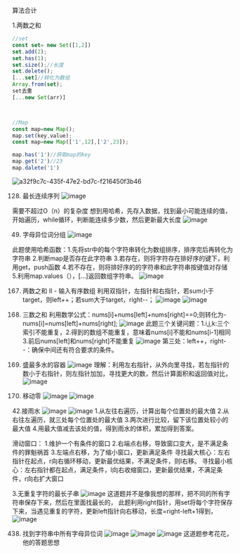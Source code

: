 算法合计

1.两数之和

```javascript
//set
const set= new Set([1,2])
set.add(2);
set.has(1);
set.size();//长度
set.delete();
[...set]//转化为数组
Array.from(set);
set去重
[...new Set(arr)]



//Map
const map=new Map();
map.set(key,value);
const map=new Map(['1',12],['2',23]);

map.has('1')//获取map的key
map.get('2')//23
map.dalete('1')
```

![a32f9c7c-435f-47e2-bd7c-f216450f3b46](file:///C:/Users/syyyyy/Pictures/Typedown/a32f9c7c-435f-47e2-bd7c-f216450f3b46.png)


128. 最长连续序列
![image](https://github.com/user-attachments/assets/dd7ae7e0-f51d-4773-aea5-3332b99e6a6c)

需要不超过O（n）的复杂度
想到用哈希，先存入数据，找到最小可能连续的值，开始遍历，while循环，判断能连续多少数，然后更新最大长度
![image](https://github.com/user-attachments/assets/dd4ad591-8ba1-4dcb-95ff-6f832f29b0cd)


49. 字母异位词分组
 ![image](https://github.com/user-attachments/assets/0751a859-80fb-4a89-9d06-8eeb86b7c4f7)
   
此题使用哈希函数：1.先将str中的每个字符串转化为数组排序，排序完后再转化为字符串  2.判断map是否存在此字符串  3.若存在，则将字符存在排好序的键下，利用get，push函数
4.若不存在，则将排好序的的字符串和此字符串按键值对存储  5.利用map.values（），[...]返回数组字符串。
![image](https://github.com/user-attachments/assets/961018b8-7632-4fd6-9a1b-a0afe743e941)

167. 两数之和 II - 输入有序数组
利用双指针，左指针和右指针，若sum小于target，则left++；若sum大于target，right--；
![image](https://github.com/user-attachments/assets/3d116f6c-b0a7-4892-a99b-885ed91b2db8)
![image](https://github.com/user-attachments/assets/56f4be58-b1c4-4d17-91b3-e7d800de6a7a)

15. 三数之和
利用数学公式：nums[i]+nums[left]+nums[right]==0;则转化为-nums[i]=nums[left]+nums[right];
![image](https://github.com/user-attachments/assets/e59fbfad-32de-4473-8c50-2d832b5296c1)
此题三个关键问题：1.i,j,k:三个索引不能重复，2.得到的数组不能重复，意味着nums[i]不能和nums[i-1]相同 3.前后nums[left]和nums[right]不能重复
![image](https://github.com/user-attachments/assets/e8c7f604-0bb1-4411-aed2-3613d3cf7ad1)
第三处：left++，right--：确保中间还有符合要求的条件。


11. 盛最多水的容器
![image](https://github.com/user-attachments/assets/0ac424d0-7cc5-41fd-b954-e7d65a6048d8)
理解：利用左右指针，从外向里寻找，若左指针的数小于右指针，则左指针加加，寻找更大的数，然后计算面积和返回值对比，
![image](https://github.com/user-attachments/assets/83880e35-482f-40c3-b770-73295b265a35)

283. 移动零
![image](https://github.com/user-attachments/assets/78022b45-af71-4833-9cfb-6bc81ab81323)
![image](https://github.com/user-attachments/assets/73124640-76cc-49c0-84b3-9f63a7876a4f)

42.接雨水
![image](https://github.com/user-attachments/assets/f044b279-1b8d-4bd0-9c30-7d5178a32723)
![image](https://github.com/user-attachments/assets/fef6693e-1786-49f7-9457-cb2ddb2eaac4)
1.从左往右遍历，计算出每个位置处的最大值
2.从右往左遍历，就三处每个位置处的最大值
3.两次进行比较，留下该位置处较小的最大值
4.用最大值减去该处的值，得到雨水的体积，累加得到答案。




滑动窗口：
1.维护一个有条件的窗口
2.右端点右移，导致窗口变大，是不满足条件的罪魁祸首
3.左端点右移，为了缩小窗口，更新满足条件
寻找最大核心：左右指针在起点，r向右循环移动，更新最优结果，不满足条件，则l右移。
寻找最小核心：左右指针都在起点，满足条件，l向右收缩窗口，更新最优结果，不满足条件，r向右扩大窗口

3.无重复字符的最长子串
![image](https://github.com/user-attachments/assets/8bc9ee45-b0f7-4661-ab16-c13c51e4c862)
这道题并不是像我想的那样，把不同的所有字符串保存下来，然后在里面找最长的，
此题利用right指针，用set将每个字符保存下来，当遇见重复的字符，更新left指针向右移动，长度=right-left+1得到，
![image](https://github.com/user-attachments/assets/34856644-c66d-466e-94cb-e3ab30a71408)

438. 找到字符串中所有字母异位词
![image](https://github.com/user-attachments/assets/10d9b768-e9dd-4bb6-a7e9-39676674d3c4)
![image](https://github.com/user-attachments/assets/9dc2fd16-16ab-418c-a5f5-c9de8da1877f)
![image](https://github.com/user-attachments/assets/0d3a2104-8a32-44dc-a7a2-b667c6cb1663)
这道题参考花花，他的答题思想


